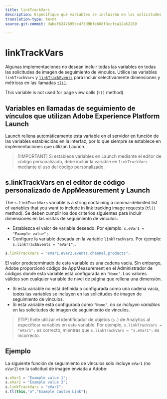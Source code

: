 ```yaml
---
title: linkTrackVars
description: Especifique qué variables se incluirán en las solicitudes de imagen de seguimiento de vínculos.
translation-type: tm+mt
source-git-commit: dabaf6247695bc4f3d9bfe668f3ccfca12a52269

---
```



# linkTrackVars

Algunas implementaciones no desean incluir todas las variables en todas las solicitudes de imagen de seguimiento de vínculos. Utilice las variables `linkTrackVars` y [`linkTrackEvents`](linktrackevents.md) para incluir selectivamente dimensiones y métricas en las llamadas [`tl()`](../functions/tl-method.md).

This variable is not used for page view calls (`t()` method).

## Variables en llamadas de seguimiento de vínculos que utilizan Adobe Experience Platform Launch

Launch rellena automáticamente esta variable en el servidor en función de las variables establecidas en la interfaz, por lo que siempre se establece en implementaciones que utilizan Launch.

>[!IMPORTANT] Si establece variables en Launch mediante el editor de código personalizado, debe incluir la variable en `linkTrackVars` mediante el uso del código personalizado.

## s.linkTrackVars en el editor de código personalizado de AppMeasurement y Launch

The `s.linkTrackVars` variable is a string containing a comma-delimited list of variables that you want to include in link tracking image requests (`tl()` method). Se deben cumplir los dos criterios siguientes para incluir dimensiones en las visitas de seguimiento de vínculos:

* Establezca el valor de variable deseado. Por ejemplo: `s.eVar1 = "Example value";`.
* Configure la variable deseada en la variable `linkTrackVars`. Por ejemplo: `s.linkTrackEvents = "eVar1";`.

```js
s.linkTrackVars = "eVar1,eVar2,events,channel,products";
```

El valor predeterminado de esta variable es una cadena vacía. Sin embargo, Adobe proporcionó código de AppMeasurement en el Administrador de códigos donde esta variable está configurada en `"None"`. Los valores válidos son cualquier variable de nivel de página que rellena una dimensión.

* Si esta variable no está definida o configurada como una cadena vacía, *todas* las variables se incluyen en las solicitudes de imagen de seguimiento de vínculos.
* Si esta variable está configurada como `"None"`, *no se incluyen variables* en las solicitudes de imagen de seguimiento de vínculos.

>[!TIP] Evite utilizar el identificador de objetos (`s.`) de Analytics al especificar variables en esta variable. Por ejemplo, `s.linkTrackVars = "eVar1";` es correcto, mientras que `s.linkTrackVars = "s.eVar1";` es incorrecto.

## Ejemplo

La siguiente función de seguimiento de vínculos solo incluye `eVar1` (no `eVar2`) en la solicitud de imagen enviada a Adobe:

```js
s.eVar1 = "Example value 1";
s.eVar2 = "Example value 2";
s.linkTrackVars = "eVar1";
s.tl(this,"o","Example Custom Link");
```
